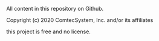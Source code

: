 All content in this repository on Github.

Copyright (c) 2020 ComtecSystem, Inc. and/or its affiliates

this project is free and no license.